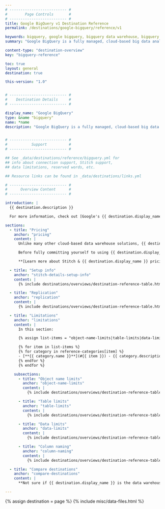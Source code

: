 ```yaml
---
# -------------------------- #
#        Page Controls       #
# -------------------------- #
title: Google BigQuery v1 Destination Reference
permalink: /destinations/google-bigquery/reference/v1

keywords: bigquery, google bigquery, bigquery data warehouse, bigquery etl, etl to bigquery
summary: "Google BigQuery is a fully managed, cloud-based big data analytics web service for processing very large read-only data sets. BigQuery was designed for analyzing data on the order of billions of rows, using a SQL-like syntax."

content-type: "destination-overview"
key: "bigquery-reference"

toc: true
layout: general
destination: true

this-version: "1.0"


# -------------------------- #
#    Destination Details     #
# -------------------------- #

display_name: "Google BigQuery"
type: &name "bigquery"
name: *name
description: "Google BigQuery is a fully managed, cloud-based big data analytics web service for processing very large read-only data sets. BigQuery was designed for analyzing data on the order of billions of rows, using a SQL-like syntax."


# -------------------------- #
#           Support          #
# -------------------------- #

## See _data/destinations/reference/bigquery.yml for
## info about connection support, Stitch support,
## data limitations, reserved words, etc.

## Resource links can be found in _data/destinations/links.yml

# -------------------------- #
#      Overview Content      #
# -------------------------- #

introduction: |
  {{ destination.description }}

  For more information, check out [Google's {{ destination.display_name }} overview]({{ destination.what-is-bq }}).

sections:
  - title: "Pricing"
    anchor: "pricing"
    content: |
      Unlike many other cloud-based data warehouse solutions, {{ destination.display_name }}'s pricing model is based on **usage** and not a fixed-rate. This means that your bill can vary over time. 

      Before fully committing yourself to using {{ destination.display_name }} as your data warehouse, we recommend familiarizing yourself with the {{ destination.display_name }} pricing model and how using Stitch may impact your costs.

      **[Learn more about Stitch & {{ destination.display_name }} pricing]({{ link.destinations.overviews.bigquery-pricing | prepend: site.baseurl }})**

  - title: "Setup info"
    anchor: "stitch-details-setup-info"
    content: |
      {% include destinations/overviews/destination-reference-table.html list="stitch-details" %}

  - title: "Replication"
    anchor: "replication"
    content: |
      {% include destinations/overviews/destination-reference-table.html list="replication" %}

  - title: "Limitations"
    anchor: "limitations"
    content: |
      In this section:

      {% assign list-items = "object-name-limits|table-limits|data-limits|column-naming" | split: "|" %}

      {% for item in list-items %}
      {% for category in reference-categories[item] %}
      - [**{{ category.name }}**](#{{ item }}) - {{ category.description | flatify }}
      {% endfor %}
      {% endfor %}

    subsections:
      - title: "Object name limits"
        anchor: "object-name-limits"
        content: |
          {% include destinations/overviews/destination-reference-table.html list="object-name-limits" %}

      - title: "Table limits"
        anchor: "table-limits"
        content: |
          {% include destinations/overviews/destination-reference-table.html list="table-limits" %}

      - title: "Data limits"
        anchor: "data-limits"
        content: |
          {% include destinations/overviews/destination-reference-table.html list="data-limits" %}

      - title: "Column naming"
        anchor: "column-naming"
        content: |
          {% include destinations/overviews/destination-reference-table.html list="column-naming" %}

  - title: "Compare destinations"
    anchor: "compare-destinations"
    content: |
      **Not sure if {{ destination.display_name }} is the data warehouse for you?** Check out the [Choosing a Stitch Destination]({{ link.destinations.overviews.choose-destination | prepend: site.baseurl }}) guide to compare each of Stitch's destination offerings.

---
```

{% assign destination = page %}
{% include misc/data-files.html %}